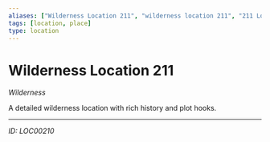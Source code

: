 ```yaml
---
aliases: ["Wilderness Location 211", "wilderness location 211", "211 Location Wilderness"]
tags: [location, place]
type: location
---
```


# Wilderness Location 211

*Wilderness*

A detailed wilderness location with rich history and plot hooks.

---
*ID: LOC00210*